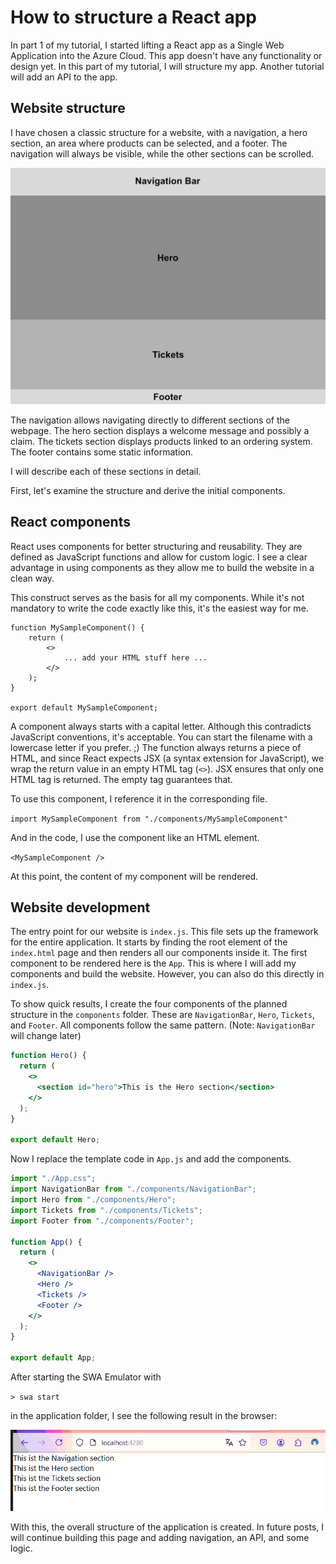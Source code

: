 # How to structure a React app

In part 1 of my tutorial, I started lifting a React app as a Single Web Application into the Azure Cloud. This app doesn't have any functionality or design yet. In this part of my tutorial, I will structure my app. Another tutorial will add an API to the app.

## Website structure

I have chosen a classic structure for a website, with a navigation, a hero section, an area where products can be selected, and a footer. The navigation will always be visible, while the other sections can be scrolled.

![Application Structure](AppStructure.png)

The navigation allows navigating directly to different sections of the webpage. The hero section displays a welcome message and possibly a claim. The tickets section displays products linked to an ordering system. The footer contains some static information.

I will describe each of these sections in detail.

First, let's examine the structure and derive the initial components.

## React components

React uses components for better structuring and reusability. They are defined as JavaScript functions and allow for custom logic. I see a clear advantage in using components as they allow me to build the website in a clean way.

This construct serves as the basis for all my components. While it's not mandatory to write the code exactly like this, it's the easiest way for me.

```
function MySampleComponent() {
    return (
        <>
            ... add your HTML stuff here ...
        </>
    );
}

export default MySampleComponent;
```

A component always starts with a capital letter. Although this contradicts JavaScript conventions, it's acceptable. You can start the filename with a lowercase letter if you prefer. ;)
The function always returns a piece of HTML, and since React expects JSX (a syntax extension for JavaScript), we wrap the return value in an empty HTML tag (`<>`). JSX ensures that only one HTML tag is returned. The empty tag guarantees that.

To use this component, I reference it in the corresponding file.

`import MySampleComponent from "./components/MySampleComponent"`

And in the code, I use the component like an HTML element.

`<MySampleComponent />`

At this point, the content of my component will be rendered.

## Website development

The entry point for our website is `index.js`. This file sets up the framework for the entire application. It starts by finding the root element of the `index.html` page and then renders all our components inside it. The first component to be rendered here is the `App`. This is where I will add my components and build the website. However, you can also do this directly in `index.js`.

To show quick results, I create the four components of the planned structure in the `components` folder. These are `NavigationBar`, `Hero`, `Tickets`, and `Footer`. All components follow the same pattern. (Note: `NavigationBar` will change later)

```jsx
function Hero() {
  return (
    <>
      <section id="hero">This is the Hero section</section>
    </>
  );
}

export default Hero;
```

Now I replace the template code in `App.js` and add the components.

```jsx
import "./App.css";
import NavigationBar from "./components/NavigationBar";
import Hero from "./components/Hero";
import Tickets from "./components/Tickets";
import Footer from "./components/Footer";

function App() {
  return (
    <>
      <NavigationBar />
      <Hero />
      <Tickets />
      <Footer />
    </>
  );
}

export default App;
```

After starting the SWA Emulator with

`> swa start`

in the application folder, I see the following result in the browser:

![Initial Application](Application1.png)

With this, the overall structure of the application is created. In future posts, I will continue building this page and adding navigation, an API, and some logic.
